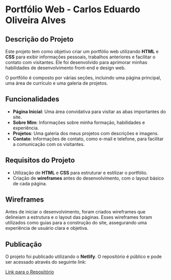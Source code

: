 # Portfólio Web - Carlos Eduardo Oliveira Alves

## Descrição do Projeto
Este projeto tem como objetivo criar um portfólio web utilizando **HTML** e **CSS** para exibir informações pessoais, trabalhos anteriores e facilitar o contato com visitantes. Ele foi desenvolvido para aprimorar minhas habilidades de desenvolvimento front-end e design web.

O portfólio é composto por várias seções, incluindo uma página principal, uma área de currículo e uma galeria de projetos.

## Funcionalidades
- **Página Inicial**: Uma área convidativa para visitar as abas importantes do site.
- **Sobre Mim**: Informações sobre minha formação, habilidades e experiência.
- **Projetos**: Uma galeria dos meus projetos com descrições e imagens.
- **Contato**: Informações de contato, como e-mail e telefone, para facilitar a comunicação com os visitantes.

## Requisitos do Projeto
- Utilização de **HTML** e **CSS** para estruturar e estilizar o portfólio.
- Criação de **wireframes** antes do desenvolvimento, com o layout básico de cada página.

## Wireframes
Antes de iniciar o desenvolvimento, foram criados wireframes que delineiam a estrutura e o layout das páginas. Esses wireframes foram utilizados como guias para a construção do site, assegurando uma experiência de usuário clara e objetiva.

## Publicação
O projeto foi publicado utilizando o **Netlify**. O repositório é público e pode ser acessado através do seguinte link:

[Link para o Repositório](https://github.com/CarlosEduardoOliveiraAlves/Portfolio)

